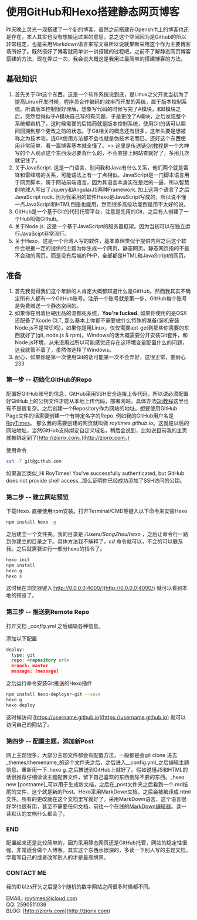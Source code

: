 # 使用GitHub和Hexo搭建静态网页博客

昨天晚上灵光一现搭建了一个新的博客，虽然之前搭建在Openshift上的博客也还是存在，本人其实也没有想搬运过来的意思，总之这个空间因为是Github的所以非常稳定，也是采用Markdown语言来写文章所以说就果断采用这个作为主要博客场所好了。既然搭好了博客就简单讲一讲搭建的过程吧。之前不了解静态网页博客搭建的方法，现在弄过一次，我会说大概这是我用过最简单的搭建博客的方法。

<!-- more -->

## 基础知识
1. 首先关于Git这个东西。这是一个软件系统说到底，是Linux之父开发当初为了提高Linux开发时候，程序员合作编码的效率而开发的系统，属于版本控制系统。所谓版本控制很好理解，想象写代码的时候写完了A模块，和B模块之后，突然觉得似乎A模块自己写的有问题，于是更改了A模块，之后发现整个系统都宕机了。这时候需要的后悔药就是版本控制系统，使用Git的话可以瞬间回溯到那个更改之前的状态。于Git相关的概念还有很多，这年头要是想被称之为技术宅，连Git使用方法都不会也就是伪技术宅而已。还好这个东西使用非常简单，看一篇博客基本就全懂了。>> 这里是传送链[Git教程](http://www.liaoxuefeng.com/wiki/0013739516305929606dd18361248578c67b8067c8c017b000/)是一个大神写的个人观点这个东西没必要背什么的，不会直接上网站查就好了，多用几次就记住了。
2. 关于JavaScript. 这是一门语言，别问我和Java有什么关系，他们两个就是雷锋和雷峰塔的关系，可能语法上有一丁点相似。JavaScript是一门脚本语言用于网页脚本，属于网站前端语言，因为其语言本身实在是烂的一逼，所以智慧的地球人写出了Jquery和AngularJS两种Framework. 加上这两个语言了之后JavaScript rock. 因为我采用的软件Hexo是JavaScript写成的，所以说不懂一点JavaScript和HTML倒是也能用，然而很多高级功能倒是用不太好的说。
3. GitHub是一个基于Git的代码托管平台，注意是先用的Git，之后有人创建了一个Hub叫做Github。
4. 关于Node.js. 这是一个基于JavaScript的服务器框架。因为当初可以在独立运行JavaScipt非常流行。
5. 关于Hexo，这是一个台湾人写的软件，基本原理类似于提供内容之后这个软件会根据一定的提供的主题为你生成一个网页，静态网页。静态网页指的不是不会动的网页，而是没有后端的PHP，全部都是HTML和JavaScript的网页。

## 准备
1. 首先我觉得我们这个年龄的人肯定大概都知道什么是GitHub。然而我其实不确定所有人都有一个GitHub账号。注册一个账号就是第一步，GitHub每个账号是免费赠送一个静态空间的。
2. 如果你在用着巨硬出品的温都死系统，**You're fucked.** 如果你使用的是OSX还配备了Xcode CLT, 那么基本上你都不需要做什么特殊的准备(装机安装Node.js不是常识吗)，如果你是用Linux，仅仅需要apt-get到那些你需要的东西就好了(git, node.js & rpm)。Windows的话大概需要分开安装Git套件，和Node.js环境，从来没用过所以可能感觉还存在这环境变量配置什么的问题，这我就管不着了，虽然你选择了Windows。
3. 耐心，如果你是第一次使用Git的话可能第一次不会弄好，这很正常，要耐心233

### 第一步 -- 初始化GitHub的Repo
配置好GitHub账号的信息，GitHub采用SSH安全连接上传代码，所以说必须配置好GitHub上的公钥文件才能从本地上传代码，部署网站。具体方法[Git教程](http://www.liaoxuefeng.com/wiki/0013739516305929606dd18361248578c67b8067c8c017b000/)这里也有不是很复杂。之后创建一个Repository作为网站的地址。想要使用GitHub Page文件的话需要创建一个有特定名字的Repo. 例如我的GitHub用户名是[RoyTimes](https://github.com/RoyTimes)。 那么我的需要创建的网页就叫做 _roytimes.github.io_。这就是以后的网站地址，当然GitHub支持绑定自定义域名，稍后会说到，比如说目前我的主页就被绑定到了[http://ziorix.com。](http://ziorix.com。)

使用命令

```bash
ssh -T git@github.com
```

如果返回类似_Hi RoyTimes! You've successfully authenticated, but GitHub does not provide shell access._那么证明你已经成功添加了SSH访问的公钥。

### 第二步 -- 建立网站预览
下载Hexo. 直接使用npm安装。打开Terminal/CMD等键入以下命令来安装Hexo

```Bash
npm install hexo -g
```

之后建立一个文件夹。我的目录是 _/Users/SongZhou/hexo_ ，之后让命令行一路到你建立的目录之下。具体方法我不解释了，_cd_ 命令就可以，不会的可以联系我。之后就需要进行一部分hexo的指令了。

```Bash
hexo init
npm install
hexo g
hexo s
```

这时候在浏览器键入[http://0.0.0.0:4000/](http://0.0.0.0:4000/) 就可以看到本地的预览了。

### 第三步 -- 推送到Remote Repo
打开文档 __config.yml_ 之后编辑各种信息。

添加以下配置

```xml
deploy:
  type: git
  repo: <repository url>
  branch: master
  message: [message]
```

之后运行命令安装Git推送的Hexo插件

```Bash
npm install hexo-deployer-git --save
hexo g
hexo deploy
```

这时候访问 [https://username.github.io](https://username.github.io) 就可以访问自己的网站了。

### 第四步 -- 配置主题，添加新Post
网上主题很多，大部分主题文件都会有配置方法，一般都是会git clone 进去_themes/themename_的这个文件夹之后，之后进入__config.yml_之后编辑主题信息。重新用一下_hexo g_之后推送到GitHub上就好了。假如说懂JS和HTML的话很推荐仔细读读主题配置文件，留下自己喜欢的东西删除不要的东西。_hexo new [postname]_可以用于生成新文档，之后在_post文件夹之后看到一个.md结尾的文件，这个就是新的Post。Hexo采用MarkDown文档，之后会被编译成.html文件。所有的更改就在这个文档里写就好了。采用MarkDown语言，这个语言很好学也很有用，甚至不需要任何文档，前往一个在线的[MarkDown编辑器](https://stackedit.io/editor)。读一读默认的文档什么都会了。

### END
配置起来还是比较简单的，因为采用静态网页还是GitHub托管，网站的稳定性很强，非常适合做个人博客。其实这个东西水很深的，多读一下别人写的主题文档，学着写自己的或者改写别人的才是最高境界。

### CONTACT ME
我的ID以zs开头之后是3个随机的数字网站之间很多时候都不同。

EMAIL:  roytimes@icloud.com<br/>QQ: 2590511036<br/> BLOG: [http://ziorix.com](http://ziorix.com)
